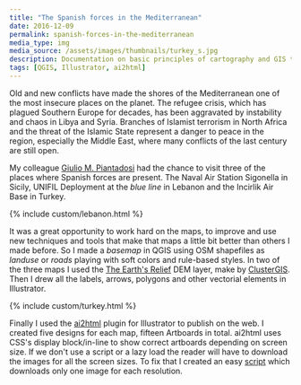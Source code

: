 ```yaml
---
title: "The Spanish forces in the Mediterranean"
date: 2016-12-09
permalink: spanish-forces-in-the-mediterranean
media_type: img
media_source: /assets/images/thumbnails/turkey_s.jpg
description: Documentation on basic principles of cartography and GIS taught to data journalism students
tags: [QGIS, Illustrator, ai2html]
---
```


Old and new conflicts have made the shores of the Mediterranean one of the most insecure places on the planet. The refugee crisis, which has plagued Southern Europe for decades, has been aggravated by instability and chaos in Libya and Syria. Branches of Islamist terrorism in North Africa and the threat of the Islamic State represent a danger to peace in the region, especially the Middle East, where many conflicts of the last century are still open.

My colleague [Giulio M. Piantadosi](https://twitter.com/gmpiantadosi) had the chance to visit three of the places where Spanish forces are present. The Naval Air Station Sigonella in Sicily, UNIFIL Deployment at the _blue line_ in Lebanon and the Incirlik Air Base in Turkey.

{% include custom/lebanon.html %}

It was a great opportunity to work hard on the maps, to improve and use new techniques and tools that make that maps a little bit better than others I made before. So I made a _basemap_ in QGIS using OSM shapefiles as _landuse_ or _roads_ playing with soft colors and rule-based styles. In two of the three maps I used the [The Earth's Relief](http://www.theearthsrelief.com/) DEM layer, make by [ClusterGIS](http://www.clustergis.org/). Then I drew all the labels, arrows, polygons and other vectorial elements in Illustrator.

{% include custom/turkey.html %}

Finally I used the [ai2html](http://ai2html.org/) plugin for Illustrator to publish on the web. I created five designs for each map, fifteen Artboards in total. ai2html uses CSS's display block/in-line to show correct artboards depending on screen size. If we don't use a script or a lazy load the reader will have to download the images for all the screen sizes. To fix that I created an easy [script](https://gist.github.com/LuisSevillano/8405308f6d3ea7423c9f9c13b7e248e3) which downloads only one image for each resolution.

